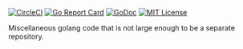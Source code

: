 [![CircleCI](https://circleci.com/gh/peter-edge/pkg-go/tree/master.png)](https://circleci.com/gh/peter-edge/pkg-go/tree/master)
[![Go Report Card](http://goreportcard.com/badge/peter-edge/pkg-go)](http://goreportcard.com/report/peter-edge/pkg-go)
[![GoDoc](http://img.shields.io/badge/GoDoc-Reference-blue.svg)](https://godoc.org/go.pedge.io/pkg)
[![MIT License](http://img.shields.io/badge/License-MIT-blue.svg)](https://github.com/peter-edge/pkg-go/blob/master/LICENSE)

Miscellaneous golang code that is not large enough to be a separate repository.
